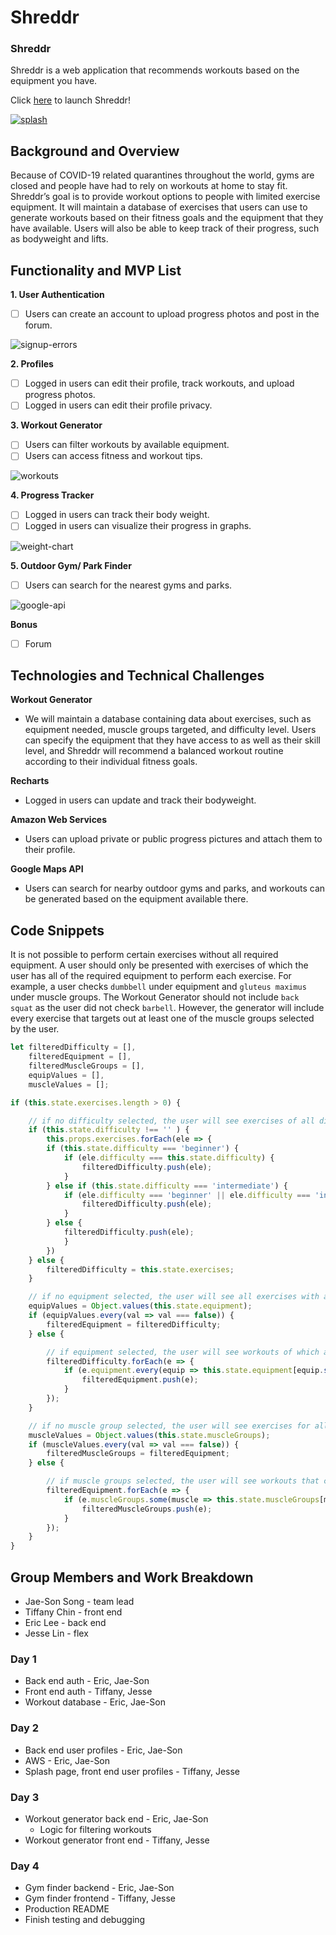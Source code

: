 # Shreddr

### Shreddr
Shreddr is a web application that recommends workouts based on the equipment you have.

Click [here](https://shreddrapp.herokuapp.com/#/) to launch Shreddr!

[![splash](giphys/splash.png)](https://shreddrapp.herokuapp.com/#/)

## Background and Overview 
Because of COVID-19 related quarantines throughout the world, gyms are closed and people have had to rely on workouts at home to stay fit. Shreddr’s goal is to provide workout options to people with limited exercise equipment. It will maintain a database of exercises that users can use to generate workouts based on their fitness goals and the equipment that they have available. Users will also be able to keep track of their progress, such as bodyweight and lifts.

## Functionality and MVP List

**1. User Authentication**
- [ ] Users can create an account to upload progress photos and post in the forum.

![signup-errors](giphys/signup_errors2.gif)

**2. Profiles**
- [ ] Logged in users can edit their profile, track workouts, and upload progress photos.
- [ ] Logged in users can edit their profile privacy.

**3. Workout Generator**
- [ ] Users can filter workouts by available equipment.
- [ ] Users can access fitness and workout tips. 

![workouts](giphys/filter_workouts.gif)

**4. Progress Tracker**
- [ ] Logged in users can track their body weight.
- [ ] Logged in users can visualize their progress in graphs. 

![weight-chart](giphys/weight_tracker.gif)

**5. Outdoor Gym/ Park Finder**
- [ ] Users can search for the nearest gyms and parks. 

![google-api](giphys/google_api.gif)

**Bonus**
- [ ] Forum

## Technologies and Technical Challenges

**Workout Generator**
* We will maintain a database containing data about exercises, such as equipment needed, muscle groups targeted, and difficulty level.  Users can specify the equipment that they have access to as well as their skill level, and Shreddr will recommend a balanced workout routine according to their individual fitness goals.

**Recharts**
* Logged in users can update and track their bodyweight. 

**Amazon Web Services**
* Users can upload private or public progress pictures and attach them to their profile.

**Google Maps API**
* Users can search for nearby outdoor gyms and parks, and workouts can be generated based on the equipment available there.

## Code Snippets
It is not possible to perform certain exercises without all required equipment. A user should only be presented with exercises of which the user has all of the required equipment to perform each exercise. For example, a user checks `dumbbell` under equipment and `gluteus maximus` under muscle groups. The Workout Generator should not include `back squat` as the user did not check `barbell`. However, the generator will include every exercise that targets out at least one of the muscle groups selected by the user. 

```javascript
let filteredDifficulty = [], 
    filteredEquipment = [], 
    filteredMuscleGroups = [], 
    equipValues = [], 
    muscleValues = [];

if (this.state.exercises.length > 0) {

    // if no difficulty selected, the user will see exercises of all difficulties
    if (this.state.difficulty !== '' ) {
        this.props.exercises.forEach(ele => {
        if (this.state.difficulty === 'beginner') {
            if (ele.difficulty === this.state.difficulty) {
                filteredDifficulty.push(ele);
            }
        } else if (this.state.difficulty === 'intermediate') {
            if (ele.difficulty === 'beginner' || ele.difficulty === 'intermediate') {
                filteredDifficulty.push(ele);
            }
        } else {
            filteredDifficulty.push(ele);
            }
        })
    } else {
        filteredDifficulty = this.state.exercises;
    }

    // if no equipment selected, the user will see all exercises with any equipment
    equipValues = Object.values(this.state.equipment);
    if (equipValues.every(val => val === false)) {
        filteredEquipment = filteredDifficulty;
    } else {

        // if equipment selected, the user will see workouts of which all equipment have been selected 
        filteredDifficulty.forEach(e => {
            if (e.equipment.every(equip => this.state.equipment[equip.split(' ').map(e => e.charAt(0).toUpperCase() + e.slice(1)).join(' ')] === true)) {
                filteredEquipment.push(e);
            }
        });
    }

    // if no muscle group selected, the user will see exercises for all muscle groups
    muscleValues = Object.values(this.state.muscleGroups);
    if (muscleValues.every(val => val === false)) {
        filteredMuscleGroups = filteredEquipment;
    } else {

        // if muscle groups selected, the user will see workouts that contain at least one of the muscle groups selected
        filteredEquipment.forEach(e => {
            if (e.muscleGroups.some(muscle => this.state.muscleGroups[muscle.split(' ').map(m => m.charAt(0).toUpperCase() + m.slice(1)).join(' ')] === true)) {
                filteredMuscleGroups.push(e);
            }
        });
    }
}

```


## Group Members and Work Breakdown

* Jae-Son Song - team lead
* Tiffany Chin - front end
* Eric Lee - back end
* Jesse Lin - flex

### Day 1
* Back end auth - Eric, Jae-Son
* Front end auth - Tiffany, Jesse
* Workout database - Eric, Jae-Son

### Day 2
* Back end user profiles - Eric, Jae-Son
* AWS - Eric, Jae-Son
* Splash page, front end user profiles - Tiffany, Jesse

### Day 3
* Workout generator back end - Eric, Jae-Son
    * Logic for filtering workouts
* Workout generator front end - Tiffany, Jesse

### Day 4
* Gym finder backend - Eric, Jae-Son
* Gym finder frontend - Tiffany, Jesse
* Production README
* Finish testing and debugging

